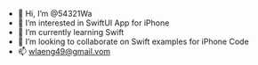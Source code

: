 - 👋 Hi, I’m @54321Wa
- 👀 I’m interested in SwiftUI App for iPhone
- 🌱 I’m currently learning Swift 
- 💞️ I’m looking to collaborate on Swift examples for iPhone Code
- 📫 wlaeng49@gmail.vom

<!---
54321Wa/54321Wa is a ✨ special ✨ repository because its `README.md` (this file) appears on your GitHub profile.
You can click the Preview link to take a look at your changes.
--->

